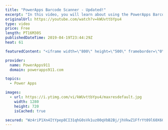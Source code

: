 ```yaml
---
title: "PowerApps Barcode Scanner - Updated!"
excerpt: "In this video, you will learn about using the PowerApps Barcode Scanner. The control recently went from experimental to full production and had a few changes. This video will guide you through how to use this updated control.  PowerApps Consulting and Training at https://www.PowerApps911.com"
originalUrl: https://youtube.com/watch?v=kWUvttbYpu4
type: video
price: Free
length: PT16M30S
publishedDateTime: 2019-04-19T23:44:29Z
heat: 61

featuredContent: "<iframe width=\"800\" height=\"500\" frameborder=\"0\" src=\"https://www.youtube.com/embed/kWUvttbYpu4\" allow=\"accelerometer; autoplay; encrypted-media; gyroscope; picture-in-picture\" allowfullscreen></iframe>"

provider:
  name: PowerApps911
  domain: powerapps911.com

topics:
  - Power Apps

images:
  - url: https://i.ytimg.com/vi/kWUvttbYpu4/maxresdefault.jpg
    width: 1280
    height: 720
    isCached: true

secured: "Wz4riP1Xn4ItYpep8CI31qhG0sVk1uz00qVbB2Bj/jhVkwZ1FfrYt09l60X6GEM2RGmGmm3m3hwVYZ3UeRt4zrYsufx25gblQ0u3icECPoACdCr9rOho4sEaAUfdLezBSVM8gDzMOTBpZMN/fjvQu1qMYR5zIYt1c2yAM4WXiOpgK41LxSMQhRVHgPFDzWZsp0cyvNNAFMFMfU7yo4jwRiL7seFJQrwr6jhDHuIeuNPcddXIKaEZlnwDzEx4PEiWI+usDQ1x9+65+GdJNuiST16l0L13bY6bZO6GlvIx5/3BtU1TaVs0GzaRcmyqjLZFrjThakLVGbX5WlNOB3MS028YSAvFpkMjmhaTmdSU+skFBOc94D6xRgNTYQBbMYxVy9Q/vEvDDx3wRGiJgjVGiSLK+AGLtujfBmTTJXAV2XU=;E59VTlPClK2UK4808Hrq4Q=="
---
```


